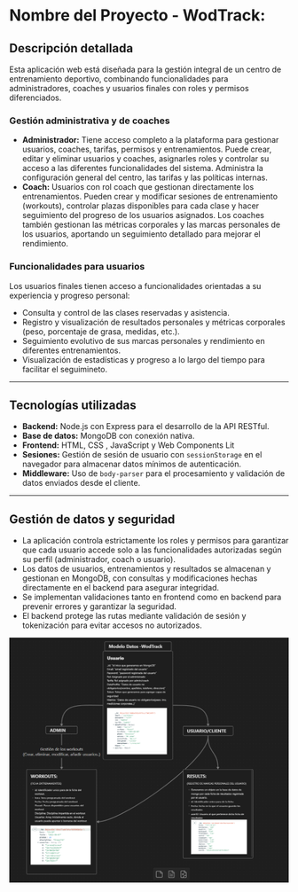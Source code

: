 # Nombre del Proyecto - WodTrack:

## Descripción detallada

Esta aplicación web está diseñada para la gestión integral de un centro de entrenamiento deportivo, combinando funcionalidades para administradores, coaches y usuarios finales con roles y permisos diferenciados.

### Gestión administrativa y de coaches

- **Administrador:** Tiene acceso completo a la plataforma para gestionar usuarios, coaches, tarifas, permisos y entrenamientos. Puede crear, editar y eliminar usuarios y coaches, asignarles roles y controlar su acceso a las diferentes funcionalidades del sistema. Administra la configuración general del centro, las tarifas y las políticas internas.
- **Coach:** Usuarios con rol coach que gestionan directamente los entrenamientos. Pueden crear y modificar sesiones de entrenamiento (workouts), controlar plazas disponibles para cada clase y hacer seguimiento del progreso de los usuarios asignados. Los coaches también gestionan las métricas corporales y las marcas personales de los usuarios, aportando un seguimiento detallado para mejorar el rendimiento.

### Funcionalidades para usuarios

Los usuarios finales tienen acceso a funcionalidades orientadas a su experiencia y progreso personal:

- Consulta y control de las clases reservadas y asistencia.
- Registro y visualización de resultados personales y métricas corporales (peso, porcentaje de grasa, medidas, etc.).
- Seguimiento evolutivo de sus marcas personales y rendimiento en diferentes entrenamientos.
- Visualización de estadísticas y progreso a lo largo del tiempo para facilitar el seguimineto.

---

## Tecnologías utilizadas

- **Backend:** Node.js con Express para el desarrollo de la API RESTful.
- **Base de datos:** MongoDB con conexión nativa.
- **Frontend:** HTML, CSS , JavaScript y Web Components Lit
- **Sesiones:** Gestión de sesión de usuario con `sessionStorage` en el navegador para almacenar datos mínimos de autenticación.
- **Middleware:** Uso de `body-parser` para el procesamiento y validación de datos enviados desde el cliente.

---

## Gestión de datos y seguridad

- La aplicación controla estrictamente los roles y permisos para garantizar que cada usuario accede solo a las funcionalidades autorizadas según su perfil (administrador, coach o usuario).
- Los datos de usuarios, entrenamientos y resultados se almacenan y gestionan en MongoDB, con consultas y modificaciones hechas directamente en el backend para asegurar integridad.
- Se implementan validaciones tanto en frontend como en backend para prevenir errores y garantizar la seguridad.
- El backend protege las rutas mediante validación de sesión y tokenización para evitar accesos no autorizados.

![Modelos de datos](./src/css/img/Obsidian.PNG)